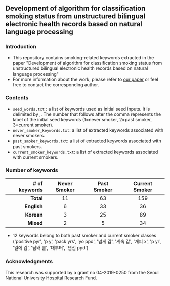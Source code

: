 ## Development of algorithm for classification smoking status from unstructured bilingual electronic health records based on natural language processing

### Introduction
- This repository contains smoking-related keywords extracted in the paper "Development of algorithm for classification smoking status from unstructured bilingual electronic health records based on natural language processing"
- For more information about the work, please refer to [our paper](https://www.mdpi.com/2076-3417/11/19/8812) or feel free to contact the corresponding author.

### Contents
- ```seed_words.txt``` : a list of keywords used as initial seed inputs. It is delimited by ,. The number that follows after the comma represents the label of the initial seed keywords (1=never smoker, 2=past smoker, 3=current smoker).
- ```never_smoker_keywords.txt```: a list of extracted keywords associated with never smokers.
- ```past_smoker_keywords.txt```: a list of extracted keywords associated with past smokers.
- ```current_smoker_keywords.txt```: a list of extracted keywords associated with current smokers.


### Number of keywords

|**# of keywords**| **Never Smoker** | **Past Smoker** | **Current Smoker**|
|-----:| :----------: | :--------: | :--------: |
|**Total**|  11 | 63   | 159 |
|**English**|6  | 33 | 36 |
|**Korean**| 3| 25 | 89|
|**Mixed**| 2 | 5 | 34|

- 12 keywords belong to both past smoker and current smoker classes ('positive pyr', 'p y', 'pack yrs', 'yo ppd', '넘게 갑', '계속 갑', '개피 x', 'p yr', '일에 갑', '담배 를', '대부터', '년전 ppd')

### Acknowledgments

This research was supported by a grant no 04-2019-0250 from the Seoul National University Hospital Research Fund.
